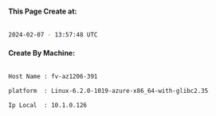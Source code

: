 
   
#### This Page Create at:

```bash

2024-02-07 - 13:57:48 UTC

```

#### Create By Machine:

```bash

Host Name : fv-az1206-391

platform  : Linux-6.2.0-1019-azure-x86_64-with-glibc2.35

Ip Local  : 10.1.0.126

```

